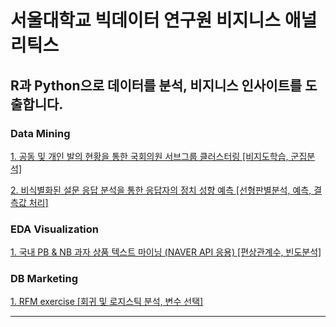 서울대학교 빅데이터 연구원 비지니스 애널리틱스
===================================

R과 Python으로 데이터를 분석, 비지니스 인사이트를 도출합니다.
-------------------------------------------------

### Data Mining
[1. 공동 및 개인 발의 현황을 통한 국회의원 서브그룹 클러스터링 [비지도학습, 군집분석]](https://github.com/lee-kyubong/data-analytics/blob/master/Clustering_Politician-Party/Clustering(Political%20sub-parties).ipynb)

[2. 비식별화된 설문 응답 분석을 통한 응답자의 정치 성향 예측 [선형판별분석, 예측, 결측값 처리]](https://github.com/lee-kyubong/data-analytics/blob/master/Political_Ideo_Pred/Poli_Ideo_Pred.ipynb)
### EDA Visualization
[1. 국내 PB & NB 과자 상품 텍스트 마이닝 (NAVER API 응용) [편상관계수, 빈도분석]](https://github.com/lee-kyubong/data-analytics/blob/b45d9714df803aed7431dbca8767ca1b153c461e/EDA_SnackMarket/Korean_Snack_Market_Analysis.pdf)
### DB Marketing
[1. RFM exercise [회귀 및 로지스틱 분석, 변수 선택]](https://github.com/lee-kyubong/data-analytics/blob/master/RFM_exercise/report.pdf)


------------------------------------------------
